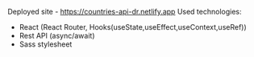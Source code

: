 Deployed site - https://countries-api-dr.netlify.app
Used technologies:
- React (React Router, Hooks(useState,useEffect,useContext,useRef))
- Rest API (async/await)
- Sass stylesheet